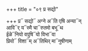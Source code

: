 +++
title = "०९ प्र सद्यो"

+++
प्र᳓ सद्यो᳓ अग्ने अ᳓ति एषि अन्या᳓न्  
आवि᳓र् य᳓स्मै चा᳓रुतमो बभू᳓थ  
ईळे᳓नियो वपुषि᳓यो विभा᳓वा  
प्रियो᳓ विशा᳓म् अ᳓तिथिर् मा᳓नुषीणाम्